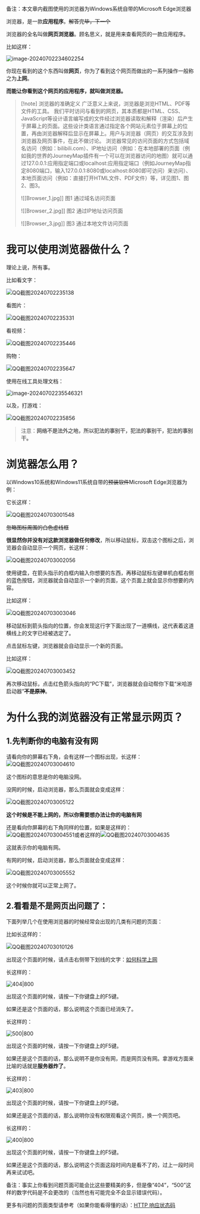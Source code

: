 

备注：本文章内截图使用的浏览器为Windows系统自带的Microsoft Edge浏览器

  

浏览器，是一款**应用程序**。~~解答完毕，下一个~~

  

浏览器的全名叫做**网页浏览器**。顾名思义，就是用来查看网页的一款应用程序。

  

比如这样：

  

![image-20240702234602254](image-20240702233550642.png)

  

你现在看到的这个东西叫做**网页**，你为了看到这个网页而做出的一系列操作一般称之为**上网**。


**而能让你看到这个网页的应用程序，就叫做浏览器。**


> [!note] 浏览器的准确定义
> 广泛意义上来说，浏览器是浏览HTML、PDF等文件的工具。
我们平时访问与看到的网页，其本质都是HTML、CSS、JavaScript等设计语言编写成的文件经过浏览器读取和解释（渲染）后产生于屏幕上的页面。这些设计类语言通过指定各个网站元素位于屏幕上的位置，再由浏览器解释后显示在屏幕上。用户与浏览器（网页）的交互涉及到浏览器及网页事件，在此不做讨论。
浏览器常见的访问页面的方式包括域名访问（例如：bilibili.com）、IP地址访问（例如：在本地部署的页面（例如我的世界的JourneyMap插件有一个可以在浏览器访问的地图）就可以通过127.0.0.1:应用指定端口或localhost:应用指定端口（例如JourneyMap指定8080端口，输入127.0.0.1:8080或localhost:8080即可访问）来访问）、本地页面访问（例如：直接打开HTML文件、PDF文件）等，详见图1、图2、图3。
>
> ![[Browser_1.jpg]]
> 图1 通过域名访问页面
> 
>![[Browser_2.jpg]]
> 图2 通过IP地址访问页面
> 
> ![[Browser_3.jpg]]
图3 通过本地文件访问页面

  

# 我可以使用浏览器做什么？

  

理论上说，所有事。

  

比如看文字：

  

![QQ截图20240702235138](QQ截图20240702235138.png)

  

看图片：

  

![QQ截图20240702235331](QQ截图20240702235331.png)

  

看视频：

  

![QQ截图20240702235446](QQ截图20240702235446.png)

  

购物：

  

![QQ截图20240702235647](QQ截图20240702235647.png)

  

使用在线工具处理文档：

  

![image-20240702235546321](image-20240702235546321.png)

  

以及，打游戏：

  

![QQ截图20240702235856](QQ截图20240702235856.png)

> 注意：**网络不是法外之地，所以犯法的事别干，犯法的事别干，犯法的事别干。**

# 浏览器怎么用？

  

以Windows10系统和Windows11系统自带的~~预装软件~~Microsoft Edge浏览器为例：

  

它长这样：

  

![QQ截图20240703001548](QQ截图20240703001548.png)

  

~~忽略图标周围的白色虚线框~~

  

**很显然你并没有对这款浏览器做任何修改**，所以移动鼠标，双击这个图标之后，浏览器会自动显示一个网页，长这样：

  

![QQ截图20240703002056](QQ截图20240703002056.png)

  

使用键盘，在箭头指示的白框内输入你想要的东西，再移动鼠标左键单机白框右侧的蓝色按钮，浏览器就会自动显示一个新的页面，这个页面上就会显示你想要的内容。

  

比如这样：

  

![QQ截图20240703003046](QQ截图20240703003046.png)

  

移动鼠标到箭头指向的位置，你会发现这行字下面出现了一道横线，这代表着这道横线上的文字已经被选定了。

  

点击鼠标左键，浏览器就会自动显示一个新的页面。

  

比如这样：

  

![QQ截图20240703003452](QQ截图20240703003452.png)

  

再次移动鼠标，点击红色箭头指向的“PC下载”，浏览器就会自动帮你下载“米哈游启动器”**~~不是原神~~**。

  

# 为什么我的浏览器没有正常显示网页？

  

## 1.先判断你的电脑有没有网

  

请看向你的屏幕右下角，会有这样一个图标出现，长这样：![QQ截图20240703004610](QQ截图20240703004610.png)

  

这个图标的意思是你的电脑没网。

  

没网的时候，启动浏览器，那么页面就会变成这样：

  

![QQ截图20240703005122](QQ截图20240703005122.png)

  

**这个时候是不能上网的，所以你需要想办法让你的电脑有网**

  

还是看向你屏幕的右下角同样的位置，如果是这样的：![QQ截图20240703004551](QQ截图20240703004551.png)或者这样的![QQ截图20240703004635](QQ截图20240703004635.png)

  

这就表示你的电脑有网。

  

有网的时候，启动浏览器，那么页面就会变成这样：

  

![QQ截图20240703005552](QQ截图20240703005552.png)

  

这个时候你就可以正常上网了。

  

## 2.看看是不是网页出问题了：

  

下面列举几个在使用浏览器的时候经常会出现的几类有问题的页面：

  

比如长这样的：

  

![QQ截图20240703010126](QQ截图20240703010126.png)

  

出现这个页面的时候，请点击右侧带下划线的文字：[如何科学上网](https://saberhaoren.github.io/haoren/2.%E6%B0%B8%E4%B9%90%E5%A4%A7%E5%85%B8/%E5%A6%82%E4%BD%95%E7%A7%91%E5%AD%A6%E4%B8%8A%E7%BD%91)

  

长这样的：

  

![404|800](404.png)

  

出现这个页面的时候，请按一下你键盘上的F5键。

  

如果还是这个页面的话，那么说明这个页面已经消失了。

  

长这样的：

  

![500|800](500.png)

  

出现这个页面的时候，请按一下你键盘上的F5键。

  

如果还是这个页面的话，那么说明不是你没有网，而是网页没有网。拿游戏方面来比喻的话就是**服务器炸了**。

  

长这样的：

  

![403|800](403.png)

  

出现这个页面的时候，请按一下你键盘上的F5键。

  

如果还是这个页面的话，那么说明你没有权限观看这个网页，换一个网页吧。

  

长这样的：

  

![400|800](400.png)

  

出现这个页面的时候，请按一下你键盘上的F5键。

  

如果还是这个页面的话，那么说明这个页面这段时间内是看不了的，过上一段时间再来试试吧。

  

备注：事实上你看到问题页面可能会比这些要精美的多，但是像“404”，“500”这样的数字代码是不会更改的（当然也有可能完全不会显示错误代码）。

  

更多有问题的页面类型请参考（如果你能看得懂的话）：[HTTP 响应状态码](https://developer.mozilla.org/zh-CN/docs/Web/HTTP/Status)